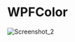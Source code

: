 # WPFColor
![Screenshot_2](https://github.com/Sashok9203/WPFColor/assets/56803757/a376e8e6-cceb-4386-b175-f551bef71868)
